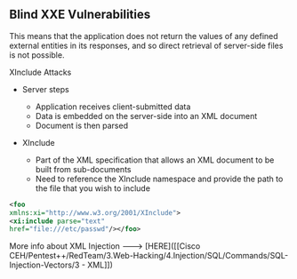 
## Blind XXE Vulnerabilities

This means that the application does not return the values of any defined external entities in its responses, and so direct retrieval of server-side files is not possible.

XInclude Attacks
- Server steps
	- Application receives client-submitted data
	- Data is embedded on the server-side into an XML document
	- Document is then parsed

- XInclude
	- Part of the XML specification that allows an XML document to be built from sub-documents
	- Need to reference the XInclude namespace and provide the path to the file that you wish to include

```xml
<foo 
xmlns:xi="http://www.w3.org/2001/XInclude">
<xi:include parse="text"
href="file:///etc/passwd"/></foo>
```


More info about XML Injection ---> [HERE]([[Cisco CEH/Pentest++/RedTeam/3.Web-Hacking/4.Injection/SQL/Commands/SQL-Injection-Vectors/3 - XML]])
